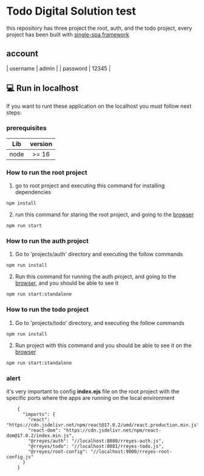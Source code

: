 # Todo Digital Solution test

this repository has three project the root, auth, and the todo project, every project has been built with [single-spa framework](https://single-spa.js.org/)

## account

| username | admin |
| password | 12345 |

## 💻 Run in localhost

If you want to runt these application on the localhost you must follow next steps:

### prerequisites

| Lib  | version |
| ---- | :-----: |
| node |  >= 16  |

### How to run the root project

1. go to root project and executing this command for installing dependencies

```
npm install
```

2. run this command for staring the root project, and going to the [browser](http://localhost:9000/)

```
npm run start
```

### How to run the auth project

1. Go to 'projects/auth' directory and executing the follow commands

```
npm run install
```

2. Run this command for running the auth project, and going to the [browser](http://localhost:8080/), and you should be able to see it

```
npm run start:standalone
```

### How to run the todo project

1. Go to 'projects/todo' directory, and executing the follow commands

```
npm run install
```

2. Run project with this command and you should be able to see it on the [browser](https://localhost:8081)

```
npm run start:standalone
```

### alert

it's very important to config **index.ejs** file on the root project with the specific ports where the apps are running on the local environment

```
    {
      "imports": {
        "react": "https://cdn.jsdelivr.net/npm/react@17.0.2/umd/react.production.min.js",
        "react-dom": "https://cdn.jsdelivr.net/npm/react-dom@17.0.2/index.min.js",
        "@rreyes/auth": "//localhost:8080/rreyes-auth.js",
        "@rreyes/todo": "//localhost:8081/rreyes-todo.js",
        "@rreyes/root-config": "//localhost:9000/rreyes-root-config.js"
      }
    }
```
